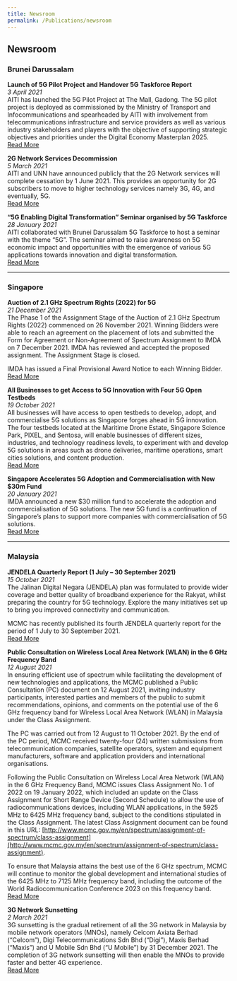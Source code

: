 ```yaml
---
title: Newsroom
permalink: /Publications/newsroom
---
```

## **Newsroom**
### Brunei Darussalam
**Launch of 5G Pilot Project and Handover 5G Taskforce Report**<br>
*3 April 2021*<br>
AITI has launched the 5G Pilot Project at The Mall, Gadong. The 5G pilot project is deployed as commissioned by the Ministry of Transport and Infocommunications and spearheaded by AITI with involvement from telecommunications infrastructure and service providers as well as various industry stakeholders and players with the objective of supporting strategic objectives and priorities under the Digital Economy Masterplan 2025.<br>
[Read More](http://www.5g.bn/5g-launching-of-5g-showcase)

**2G Network Services Decommission**<br>
*5 March 2021*<br>
AITI and UNN have announced publicly that the 2G Network services will complete cessation by 1 June 2021. This provides an opportunity for 2G subscribers to move to higher technology services namely 3G, 4G, and eventually, 5G. <br>
[Read More](https://www.aiti.gov.bn/SitePages/News.aspx?AID=69)

**“5G Enabling Digital Transformation” Seminar organised by 5G Taskforce**<br>
*28 January 2021*<br>
AITI collaborated with Brunei Darussalam 5G Taskforce to host a seminar with the theme “5G”.
The seminar aimed to raise awareness on 5G economic impact and opportunities with the emergence of various 5G applications towards innovation and digital transformation. <br>
[Read More](http://www.5g.bn/5g-seminar-1)

***

### Singapore
**Auction of 2.1 GHz Spectrum Rights (2022) for 5G** <br>
*21 December 2021*<br>
The Phase 1 of the Assignment Stage of the Auction of 2.1 GHz Spectrum Rights (2022) commenced on 26 November 2021. Winning Bidders were able to reach an agreement on the placement of lots and submitted the Form for Agreement or Non-Agreement of Spectrum Assignment to IMDA on 7 December 2021. IMDA has reviewed and accepted the proposed assignment. The Assignment Stage is closed. <br>

IMDA has issued a Final Provisional Award Notice to each Winning Bidder.<br>
[Read More](https://www.imda.gov.sg/regulations-and-licensing-listing/spectrum-management-and-coordination/spectrum-rights-auctions-and-assignment/Auction-of-2-1-GHz-Spectrum-Rights-2022-for-5G)

**All Businesses to get Access to 5G Innovation with Four 5G Open Testbeds**<br>
*19 October 2021*<br>
All businesses will have access to open testbeds to develop, adopt, and commercialise 5G solutions as Singapore forges ahead in 5G innovation. The four testbeds located at the Maritime Drone Estate, Singapore Science Park, PIXEL, and Sentosa, will enable businesses of different sizes, industries, and technology readiness levels, to experiment with and develop 5G solutions in areas such as drone deliveries, maritime operations, smart cities solutions, and content production.<br>
[Read More](https://www.imda.gov.sg/news-and-events/Media-Room/Media-Releases/2021/All-businesses-to-get-access-to-5G-innovation-with-four-5G-open-testbeds)

**Singapore Accelerates 5G Adoption and Commercialisation with New $30m Fund** <br>
*20 January 2021*<br>
IMDA announced a new $30 million fund to accelerate the adoption and commercialisation of 5G solutions. The new 5G fund is a continuation of Singapore’s plans to support more companies with commercialisation of 5G solutions.<br>
[Read More](https://www.imda.gov.sg/news-and-events/Media-Room/Media-Releases/2021/Singapore-accelerates-5G-adoption-and-commercialisation-with-new-30m-fund)

***


### Malaysia
**JENDELA Quarterly Report (1 July – 30 September 2021)**<br>
*15 October 2021*<br>
The Jalinan Digital Negara (JENDELA) plan was formulated to provide wider coverage and better quality of broadband experience for the Rakyat, whilst preparing the country for 5G technology. Explore the many initiatives set up to bring you improved connectivity and communication.

MCMC has recently published its fourth JENDELA quarterly report for the period of 1 July to 30 September 2021.<br>
[Read More](https://myjendela.my/Sitejendela/media/Doc/JENDELA_4thQuarterlyReport_V4_1.pdf)

**Public Consultation on Wireless Local Area Network (WLAN) in the 6 GHz Frequency Band**<br>
*12 August 2021*<br>
In ensuring efficient use of spectrum while facilitating the development of new technologies and applications, the MCMC published a Public Consultation (PC) document on 12 August 2021, inviting industry participants, interested parties and members of the public to submit recommendations, opinions, and comments on the potential use of the 6 GHz frequency band for Wireless Local Area Network (WLAN) in Malaysia under the Class Assignment.

The PC was carried out from 12 August to 11 October 2021. By the end of the PC period, MCMC received twenty-four (24) written submissions from telecommunication companies, satellite operators, system and equipment manufacturers, software and application providers and international organisations.

Following the Public Consultation on Wireless Local Area Network (WLAN) in the 6 GHz Frequency Band, MCMC issues Class Assignment No. 1 of 2022 on 19 January 2022, which included an update on the Class Assignment for Short Range Device (Second Schedule) to allow the use of radiocommunications devices, including WLAN applications, in the 5925 MHz to 6425 MHz frequency band, subject to the conditions stipulated in the Class Assignment. The latest Class Assignment document can be found in this URL: [http://www.mcmc.gov.my/en/spectrum/assignment-of-spectrum/class-assignment](http://www.mcmc.gov.my/en/spectrum/assignment-of-spectrum/class-assignment).

To ensure that Malaysia attains the best use of the 6 GHz spectrum, MCMC will continue to monitor the global development and international studies of the 6425 MHz to 7125 MHz frequency band, including the outcome of the World Radiocommunication Conference 2023 on this frequency band.<br>
[Read More](https://www.mcmc.gov.my/en/spectrum/consultation/public-consultation-on-wireless-local-area-network)

**3G Network Sunsetting**<br>
*2 March 2021*<br>
3G sunsetting is the gradual retirement of all the 3G network in Malaysia by mobile network operators (MNOs), namely Celcom Axiata Berhad (“Celcom”), Digi Telecommunications Sdn Bhd (“Digi”), Maxis Berhad (“Maxis”) and U Mobile Sdn Bhd (“U Mobile”) by 31 December 2021. The completion of 3G network sunsetting will then enable the MNOs to provide faster and better 4G experience.<br>
[Read More](https://myjendela.my/Sitejendela/media/Doc/FAQ_3G_NETWORK_SUNSET.pdf)